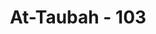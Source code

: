 ---
title: "At-Taubah - 103"
no: 103
arabic_no: ١٠٣
ayah: خُذْ مِنْ اَمْوَالِهِمْ صَدَقَةً تُطَهِّرُهُمْ وَتُزَكِّيْهِمْ بِهَا وَصَلِّ عَلَيْهِمْۗ اِنَّ صَلٰوتَكَ سَكَنٌ لَّهُمْۗ وَاللّٰهُ سَمِيْعٌ عَلِيْمٌ 
translation: "Ambillah zakat dari harta mereka, guna membersihkan dan menyucikan mereka, dan berdoalah untuk mereka. Sesungguhnya doamu itu (menumbuhkan) ketenteraman jiwa bagi mereka. Allah Maha Mendengar, Maha Mengetahui."
tafsir: "Perintah Allah pada permulaan ayat ini ditujukan kepada Rasul-Nya, agar Rasulullah sebagai pemimpin mengambil sebagian dari harta benda mereka sebagai sedekah atau zakat. Ini untuk menjadi bukti kebenaran tobat mereka, karena sedekah atau zakat tersebut akan membersihkan diri mereka dari dosa yang timbul karena mangkirnya mereka dari peperangan dan untuk mensucikan diri mereka dari sifat \"cinta harta\" yang mendorong mereka untuk mangkir dari peperangan itu. Selain itu sedekah atau zakat tersebut akan membersihkan diri mereka pula dari semua sifat-sifat jelek yang timbul karena harta benda, seperti kikir, tamak, dan sebagainya. Oleh karena itu, Rasul mengutus para sahabat untuk menarik zakat dari kaum Muslimin.\n\nDi samping itu, dapat dikatakan bahwa penunaian zakat berarti membersihkan harta benda yang tinggal, sebab pada harta benda seseorang terdapat hak orang lain, yaitu orang-orang yang oleh agama Islam telah ditentukan sebagai orang-orang yang berhak menerima zakat. Selama zakat itu belum dibayarkan oleh pemilik harta tersebut, maka selama itu pula harta bendanya tetap bercampur dengan hak orang lain, yang haram untuk dimakannya. Akan tetapi, bila ia mengeluarkan zakat dari hartanya itu, maka harta tersebut menjadi bersih dari hak orang lain. Orang yang mengeluarkan zakat terbebas dari sifat kikir dan tamak. Menunaikan zakat akan menyebab-kan keberkahan pada sisa harta yang masih tinggal, sehingga ia tumbuh dan berkembang biak. Sebaliknya bila zakat itu tidak dikeluarkan, maka harta benda seseorang tidak akan memperoleh keberkahan.\n\nPerlu diketahui, walaupun perintah Allah dalam ayat ini pada lahirnya ditujukan kepada Rasul-Nya, dan turunnya ayat ini berkenaan dengan peristiwa Abu Lubabah dan kawan-kawannya namun hukumnya juga berlaku terhadap semua pemimpin atau penguasa dalam setiap masyarakat muslim, untuk melaksanakan perintah Allah dalam masalah zakat ini, yaitu untuk memungut zakat tersebut dari orang-orang Islam yang wajib berzakat, dan kemudian membagi-bagikan zakat itu kepada yang berhak menerima-nya. Dengan demikian, maka zakat akan dapat memenuhi fungsinya sebagai sarana yang efektif untuk membina kesejahteraan masyarakat.\n\nSelanjutnya dalam ayat ini Allah memerintahkan kepada Rasul-Nya, dan juga kepada setiap pemimpin dan penguasa dalam masyarakat, agar setelah melakukan pemungutan dan pembagian zakat, mereka berdoa kepada Allah bagi keselamatan dan kebahagiaan pembayar zakat. Doa tersebut akan menenangkan jiwa mereka, dan akan menenteramkan hati mereka, serta menimbulkan kepercayaan dalam hati mereka bahwa Allah benar-benar telah menerima tobat mereka.\n\nSemoga Allah memberi pahala terhadap apa-apa yang kamu berikan, dan memberkahi apa yang kamu tinggalkan.\n\nPada akhir ayat ini diterangkan bahwa Allah Maha Mendengar setiap ucapan hamba-Nya yang bertobat, Allah Maha Mengetahui semua yang tersimpan dalam hati sanubari hamba-Nya, seperti rasa penyesalan dan kegelisahan yang timbul karena kesadaran atas kesalahan yang telah diperbuat."
---